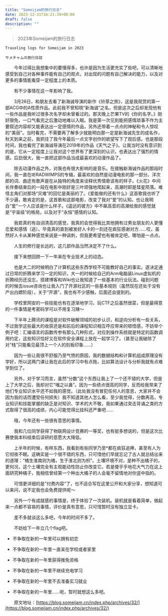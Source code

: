 ```yaml
---
title: "Someijam的旅行日志"
date: 2023-12-31T16:21:39+08:00
draft: false
description: ""
---
```


> 2023年Someijam的旅行日志

    Traveling logs for Someijam in 2023

    サメチャムの旅行日誌

　　今年过得比我想象中的要慢得多，也许是因为生活更充实了些吧，可以清晰地感受到自己对各种事件能有自己的观点，对出现的问题有自己解决的能力，以及对更多的事情能看穿一定程度上的本质。

　　有不少事情在这一年影响了我。

　　3月26日，和朋友去看了新海诚导演的新作《铃芽之旅》，这是我观赏的第一部ACG中的A性质作品。此前我不曾知晓“新海诚”之名，但是这次之后却发现他有一些作品是我听过很多次名字却未曾看过的。那天晚上芒果TV的《你的名字。》刚好限免，一口气看完之后激动地难以入眠。我是第一次见到能把感情琐事不作为主要叙述内容却又能表达出一定感情的作品，另外还带着一点点的神秘和令人惊叹的“美丽”。当时看完，不需要再了解多少就能明白那一定是新海诚先生的成名作，秋天到来之前，我抓住了我今年最后一点文字创作的欲望写下了观后感。也是那段时间，我也看完了新海诚导演在2019年的作品《天气之子》。让我当时没有意识到的是，它从一定程度上让我对这个世界有了更深刻的认识，也表达出了强烈的情感。后劲很大，我一直把这部作品当成最喜欢的动漫作品了。

　　除去动漫作品之外，对我也有很大影响的是音乐。在接触新海诚作品的那段时间，我一直在听RADWIMPS的专辑，最喜欢的自然是动漫电影的那一部分。洋次郎的词、曲还有歌声是在从独特的角度来诠释优秀情歌该有的样子。《火花》中间长伴奏结束后的一段在电影中刚好是三叶顽强地爬起来，高潮时即是彗星陨落。难怪主角们对那场“灾难”的回忆是美丽的了。《爱能做的还有什么》这首歌我也听了不少遍，敢肯定的是，这首歌和这部电影，改变了我对“爱”的认知。也让我明白“爱”一个人应该是什么样子。《遥远的彼方》中不飙高音的高潮给我的感觉就是“宇宙级”的格局，以及对于“永恒”感情的认知。

　　我若真的有自诩清高的感觉，我真的会觉得我比其他拥有过男女朋友的人更懂恋爱和感情（逃）。毕竟真的直到被发好人卡的一刻还在疯狂感谢对方……哎，虽然好人卡从某种感觉来说是一种讽刺，但我更希望也有被肯定吧，哪怕是一点点。

　　人生的修行是长远的，这几部作品当然决定不了什么。

　　接下来想回顾一下一年来在专业技术上的动态。

　　也是大二的时候明白了计算机这些东西学校不可能教好自己的事实。遂决定通过日常的折腾来学习一定的知识，大一的时候给自己的Arm电脑装Linux虚拟机的折腾经历还没忘，搭建博客和Wiki也让我知道了一些基本的行业玩法。碰到问题的时候去issue咨询也让我入门了开源社区的一些基本规则（虽然现在还处于没有产出白嫖阶段），关于“开源”，我也有不少感触，后面还会提到的。

　　学校里网安的一些技能也有在逐渐地学习，玩CTF之后虽然很菜，但是最得意的一件事情是考密码学可以不用复习辣～

　　下半年上腾讯的课程是对软件破解领域的初步认识，和逆向分析有一些关系，不过我学这些最大的收获还是和前后的课程知识相互呼应带来的顿悟感，不妨举个例子吧：汇编语言的函数传参有那么几种形式，对应到操作系统就是特定的函数调用约定，这些知识恰好又在软件安全课程上放在一起学习了。（甚至让我破除了对“栈”只能看见最顶上一个人的刻板印象……）

　　因为一些让我很不舒服乃至气愤的原因，我的数据结构和计算机组成原理没有学好，所以这两门课让我在此后的学习中有点拖，比如算法设计与分析我就有点难学到位了。

　　另外，对于学习而言，虽然“分数”这个东西让我上了一个还不错的大学，但是上了大学之后，我却对它“嗤之以鼻”。因为一些绩点很高的同学，反而给我带来了他们专业知识水平还不如我的感觉。（此处我没有冒犯任何人的意思，大家并不会因为我的话而遭受任何损失）我不知道其他人怎么看，至少我觉得，分数再高，专业知识和技能掌握的缺乏是对知识、学术的大不敬，我如果通过突击背诵之类的方式取得了很高的成绩，内心可能觉得比挂科还严重吧……

　　哦，今年还有一些很有意思的事情。

　　我和几位同学获得了物联网设计竞赛的一等奖，也有挺多想说的，但是这次比赛使我本科结束后读研的意愿大大降低。

　　上半年的时候，有样东西，我看到有些同学乃至*都在疯狂追捧，甚至有人为它彻夜不眠。这确实是一个很不错的东西，只可惜他们早就忘记了古人就总结出来的道理：“橘生淮南则为橘，生于淮北则为枳”。土壤环境不对，是种不出橘子的，更何况，这个土壤完全有主观能动性防止你改变它。若是傻乎乎地花大气力在这上面研究种橘子，我相信曾经第一个种出大橘子的人会毫不留情地对你竖中指的。

　　可惜更详细的是”付费内容“了，也不适合写在这里公开和大家分享，想知道可以来问，说不定我也会免费提供呢～

　　另外一个有成就感的事情是，终于体验了一次装机。装机就是看着简单，做起来一点都不容易的事情，评价是真有意思，只可惜暂时没有独立显卡。

　　差不多就谈这么多吧，今年的时间不多了。

　　不妨给下一年立几个flag吧。

- 不争取在新的一年里可以拥有初恋

- 不争取在新的一年里一直呆在学校或者家里

- 不争取在新的一年里获得推免资格

- 不争取在新的一年里不继续充电学习

- 不争取在新的一年里不去准备实习就业

- 不争取在新的一年里……呃，暂时就想这么多吧。

　　原文地址：[https://blog.someijam.cn/index.php/archives/32/](https://blog.someijam.cn/index.php/archives/32/)

　　‍




